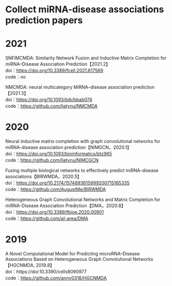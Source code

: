 # Collect miRNA-disease associations  prediction papers

# 2021
SNFIMCMDA: Similarity Network Fusion and Inductive Matrix Completion for miRNA–Disease Association Prediction【2021.2】  
doi：https://doi.org/10.3389/fcell.2021.617569  
code：no  

NMCMDA: neural multicategory MiRNA–disease association prediction【2021.3】  
doi：https://doi.org/10.1093/bib/bbab074  
code：https://github.com/ljatynu/NMCMDA    

# 2020
Neural inductive matrix completion with graph convolutional networks for miRNA-disease association prediction【NIMGCN，2020.1】  
doi：https://doi.org/10.1093/bioinformatics/btz965  
code：https://github.com/ljatynu/NIMCGCN  

Fusing multiple biological networks to effectively predict miRNA-disease associations【BIRWMDA，2020.5】  
doi：https://doi.org/10.2174/1574893615999200715165335  
code：https://github.com/AugustMe/BIRWMDA  

Heterogeneous Graph Convolutional Networks and Matrix Completion for miRNA-Disease Association Prediction【DMA，2020.8】  
doi：https://doi.org/10.3389/fbioe.2020.00901  
code：https://github.com/aI-area/DMA  

# 2019  
A Novel Computational Model for Predicting microRNA–Disease Associations Based on Heterogeneous Graph Convolutional Networks【HGCNMDA, 2019.8】  
doi：https://doi:10.3390/cells8090977  
code：https://github.com/anny0316/HGCNMDA    
